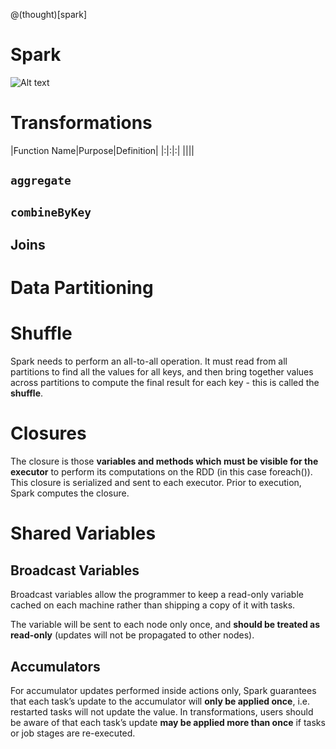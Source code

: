 @(thought)[spark]

# Spark

![Alt text](./fe.png)

# Transformations

|Function Name|Purpose|Definition|
|:|:|:|
||||

## `aggregate`

## `combineByKey`

## Joins

# Data Partitioning

# Shuffle

Spark needs to perform an all-to-all operation. It must read from all partitions to find all the values for all keys, and then bring together values across partitions to compute the final result for each key - this is called the **shuffle**.

# Closures

The closure is those **variables and methods which must be visible for the executor** to perform its computations on the RDD (in this case foreach()). This closure is serialized and sent to each executor. Prior to execution, Spark computes the closure.

# Shared Variables

## Broadcast Variables

Broadcast variables allow the programmer to keep a read-only  variable cached on each machine rather than shipping a copy of it with tasks.

The variable will be sent to each node only once, and **should be treated as read-only** (updates will not be propagated to other nodes).

## Accumulators

For accumulator updates performed inside actions only, Spark guarantees that each task’s update to the accumulator will **only be applied once**, i.e. restarted tasks will not update the value. In transformations, users should be aware of that each task’s update **may be applied more than once** if tasks or job stages are re-executed.